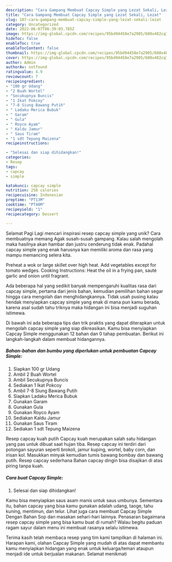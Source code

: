 ```yaml
---
description: "Cara Gampang Membuat Capcay Simple yang Lezat Sekali, Lezat"
title: "Cara Gampang Membuat Capcay Simple yang Lezat Sekali, Lezat"
slug: 107-cara-gampang-membuat-capcay-simple-yang-lezat-sekali-lezat
category: Uncategorized
date: 2022-06-07T06:39:03.785Z
image: https://img-global.cpcdn.com/recipes/95bd94458e7a2905/680x482cq70/capcay-simple-foto-resep-utama.jpg
hideToc: false
enableToc: true
enableTocContent: false
thumbnail: https://img-global.cpcdn.com/recipes/95bd94458e7a2905/680x482cq70/capcay-simple-foto-resep-utama.jpg
cover: https://img-global.cpcdn.com/recipes/95bd94458e7a2905/680x482cq70/capcay-simple-foto-resep-utama.jpg
author: Admin
authorAv: notfound
ratingvalue: 4.9
reviewcount: 7
recipeingredient:
- "100 gr Udang"
- "2 Buah Wortel"
- "Secukupnya Buncis"
- "1 Ikat Pokcoy"
- "7-8 Siung Bawang Putih"
- " Ladaku Merica Bubuk"
- " Garam"
- " Gula"
- " Royco Ayam"
- " Kaldu Jamur"
- " Saus Tiram"
- "1 sdt Tepung Maizena"
recipeinstructions:

- "Selesai dan siap dihidangkan!"
categories:
- Resep
tags:
- capcay
- simple

katakunci: capcay simple 
nutrition: 258 calories
recipecuisine: Indonesian
preptime: "PT13M"
cooktime: "PT40M"
recipeyield: "1"
recipecategory: Dessert

---
```



Selamat Pagi Lagi mencari inspirasi resep capcay simple yang unik? Cara membuatnya memang Agak susah-susah gampang. Kalau salah mengolah maka hasilnya akan hambar dan justru cenderung tidak enak. Padahal capcay simple yang enak harusnya kan memiliki aroma dan rasa yang mampu memancing selera kita.


Preheat a wok or large skillet over high heat. Add vegetables except for tomato wedges. Cooking Instructions: Heat the oil in a frying pan, sauté garlic and onion until fragrant.

Ada beberapa hal yang sedikit banyak mempengaruhi kualitas rasa dari capcay simple, pertama dari jenis bahan, kemudian pemilihan bahan segar hingga cara mengolah dan menghidangkannya. Tidak usah pusing kalau hendak menyiapkan capcay simple yang enak di mana pun kamu berada, karena asal sudah tahu triknya maka hidangan ini bisa menjadi suguhan istimewa.


Di bawah ini ada beberapa tips dan trik praktis yang dapat diterapkan untuk mengolah capcay simple yang siap dikreasikan. Kamu bisa menyiapkan Capcay Simple menggunakan 12 bahan dan 0 tahap pembuatan. Berikut ini langkah-langkah dalam membuat hidangannya.

<!--inarticleads1-->

##### Bahan-bahan dan bumbu yang diperlukan untuk pembuatan Capcay Simple:

1. Siapkan 100 gr Udang
1. Ambil 2 Buah Wortel
1. Ambil Secukupnya Buncis
1. Sediakan 1 Ikat Pokcoy
1. Ambil 7-8 Siung Bawang Putih
1. Siapkan  Ladaku Merica Bubuk
1. Gunakan  Garam
1. Gunakan  Gula
1. Gunakan  Royco Ayam
1. Sediakan  Kaldu Jamur
1. Gunakan  Saus Tiram
1. Sediakan 1 sdt Tepung Maizena


Resep capcay kuah putih Capcay kuah merupakan salah satu hidangan yang pas untuk dibuat saat hujan tiba. Resep capcay ini terdiri dari potongan sayuran seperti brokoli, jamur kuping, wortel, baby corn, dan irisan kol. Masukkan minyak kemudian tumis bawang bombay dan bawang putih. Resep capcay sederhana Bahan capcay dingin bisa disajikan di atas piring tanpa kuah. 

<!--inarticleads2-->

##### Cara buat Capcay Simple:


1. Selesai dan siap dihidangkan!

Kamu bisa menyiapkan saus asam manis untuk saus umbunya. Sementara itu, bahan capcay yang bisa kamu gunakan adalah udang, taoge, tahu kuning, mentimun, dan telur. Lihat juga cara membuat Capcay Simple Dengan Bahan Sop dan masakan sehari-hari lainnya. Penasaran bagaimana resep capcay simple yang bisa kamu buat di rumah? Walau begitu paduan ragam sayur dalam menu ini membuat rasanya selalu istimewa. 

Terima kasih telah membaca resep yang tim kami tampilkan di halaman ini. Harapan kami, olahan Capcay Simple yang mudah di atas dapat membantu kamu menyiapkan hidangan yang enak untuk keluarga/teman ataupun menjadi ide untuk berjualan makanan. Selamat menikmati
